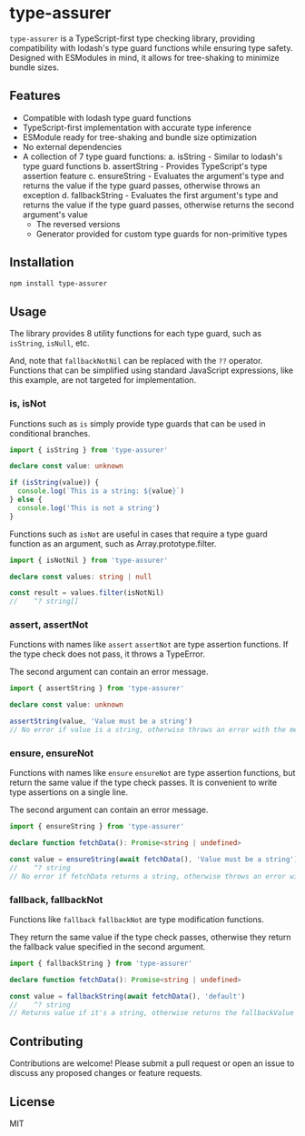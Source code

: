 # type-assurer

`type-assurer` is a TypeScript-first type checking library, providing compatibility with lodash's type guard functions while ensuring type safety. Designed with ESModules in mind, it allows for tree-shaking to minimize bundle sizes.

## Features

- Compatible with lodash type guard functions
- TypeScript-first implementation with accurate type inference
- ESModule ready for tree-shaking and bundle size optimization
- No external dependencies
- A collection of 7 type guard functions:
  a. isString - Similar to lodash's type guard functions
  b. assertString - Provides TypeScript's type assertion feature
  c. ensureString - Evaluates the argument's type and returns the value if the type guard passes, otherwise throws an exception
  d. fallbackString - Evaluates the first argument's type and returns the value if the type guard passes, otherwise returns the second argument's value
  - The reversed versions
  - Generator provided for custom type guards for non-primitive types

## Installation

```bash
npm install type-assurer
```

## Usage

The library provides 8 utility functions for each type guard, such as `isString`, `isNull`, etc.

And, note that `fallbackNotNil` can be replaced with the `??` operator. Functions that can be simplified using standard JavaScript expressions, like this example, are not targeted for implementation.

### is, isNot

Functions such as `is` simply provide type guards that can be used in conditional branches.

```typescript
import { isString } from 'type-assurer'

declare const value: unknown

if (isString(value)) {
  console.log(`This is a string: ${value}`)
} else {
  console.log('This is not a string')
}
```

Functions such as `isNot` are useful in cases that require a type guard function as an argument, such as Array.prototype.filter.

```typescript
import { isNotNil } from 'type-assurer'

declare const values: string | null

const result = values.filter(isNotNil)
//    ^? string[]
```

### assert, assertNot

Functions with names like `assert` `assertNot` are type assertion functions.
If the type check does not pass, it throws a TypeError.

The second argument can contain an error message.

```typescript
import { assertString } from 'type-assurer'

declare const value: unknown

assertString(value, 'Value must be a string')
// No error if value is a string, otherwise throws an error with the message "Value must be a string"
```

### ensure, ensureNot

Functions with names like `ensure` `ensureNot` are type assertion functions, but return the same value if the type check passes.
It is convenient to write type assertions on a single line.

The second argument can contain an error message.

```typescript
import { ensureString } from 'type-assurer'

declare function fetchData(): Promise<string | undefined>

const value = ensureString(await fetchData(), 'Value must be a string')
//    ^? string
// No error if fetchData returns a string, otherwise throws an error with the message "Value must be a string"
```

### fallback, fallbackNot

Functions like `fallback` `fallbackNot` are type modification functions.

They return the same value if the type check passes, otherwise they return the fallback value specified in the second argument.

```typescript
import { fallbackString } from 'type-assurer'

declare function fetchData(): Promise<string | undefined>

const value = fallbackString(await fetchData(), 'default')
//    ^? string
// Returns value if it's a string, otherwise returns the fallbackValue
```

## Contributing

Contributions are welcome! Please submit a pull request or open an issue to discuss any proposed changes or feature requests.

## License

MIT
